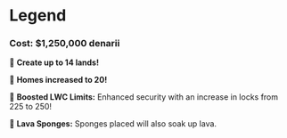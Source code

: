 # Legend

### Cost: $1,250,000 denarii

🔹 **Create up to 14 lands!**

🔹 **Homes increased to 20!**

🔹 **Boosted LWC Limits:** Enhanced security with an increase in locks from 225 to 250!

🔹 **Lava Sponges:** Sponges placed will also soak up lava.&#x20;

